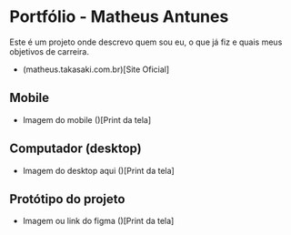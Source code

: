 # Portfólio - Matheus Antunes

Este é um projeto onde descrevo quem sou eu, o que já fiz e quais meus objetivos de carreira.

- (matheus.takasaki.com.br)[Site Oficial]

## Mobile

- Imagem do mobile
  ()[Print da tela]

## Computador (desktop)

- Imagem do desktop aqui
  ()[Print da tela]

## Protótipo do projeto

- Imagem ou link do figma
  ()[Print da tela]
